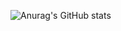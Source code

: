 ![Anurag's GitHub stats](https://github-readme-stats.vercel.app/api?username=suryaa6666&show_icons=true&theme=dracula&border_radius=5&border_color=black)
